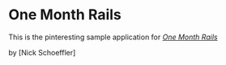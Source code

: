 # One Month Rails

This is the pinteresting sample application for
[*One Month Rails*](http://onemonthrails.com)

by [Nick Schoeffler]